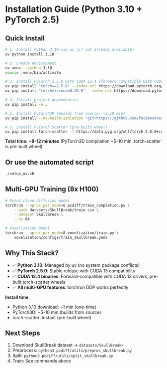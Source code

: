 # Installation Guide (Python 3.10 + PyTorch 2.5)

## Quick Install

```bash
# 1. Install Python 3.10 via uv (if not already available)
uv python install 3.10

# 2. Create environment
uv venv --python 3.10
source .venv/bin/activate

# 3. Install PyTorch 2.5.0 with CUDA 12.4 (forward compatible with CUDA 13)
uv pip install "torch==2.5.0" --index-url https://download.pytorch.org/whl/cu124
uv pip install "torchvision==0.20.0" --index-url https://download.pytorch.org/whl/cu124

# 4. Install project dependencies
uv pip install -e .

# 5. Install PyTorch3D (builds from source, ~5-10 min)
uv pip install --no-build-isolation "git+https://github.com/facebookresearch/pytorch3d.git@stable"

# 6. Install PyTorch Scatter (pre-built wheel)
uv pip install torch-scatter -f https://data.pyg.org/whl/torch-2.5.0+cu124.html
```

**Total time: ~8-12 minutes** (PyTorch3D compilation ~5-10 min, torch-scatter is pre-built wheel)

## Or use the automated script

```bash
./setup_uv.sh
```

## Multi-GPU Training (8x H100)

```bash
# Point cloud diffusion model
torchrun --nproc_per_node=8 pcdiff/train_completion.py \
    --path datasets/SkullBreak/train.csv \
    --dataset SkullBreak \
    --bs 64

# Voxelization model
torchrun --nproc_per_node=8 voxelization/train.py \
    voxelization/configs/train_skullbreak.yaml
```

## Why This Stack?

- ✅ **Python 3.10**: Managed by uv (no system package conflicts)
- ✅ **PyTorch 2.5.0**: Stable release with CUDA 13 compatibility
- ✅ **CUDA 12.4 binaries**: Forward-compatible with CUDA 13 drivers, pre-built torch-scatter wheels
- ✅ **All multi-GPU features**: torchrun DDP works perfectly

**Install time**: 
- Python 3.10 download: ~1 min (one-time)
- PyTorch3D: ~5-10 min (builds from source)
- torch-scatter: instant (pre-built wheel)

## Next Steps

1. Download SkullBreak dataset → `datasets/SkullBreak/`
2. Preprocess: `python3 pcdiff/utils/preproc_skullbreak.py`
3. Split: `python3 pcdiff/utils/split_skullbreak.py`  
4. Train: See commands above

